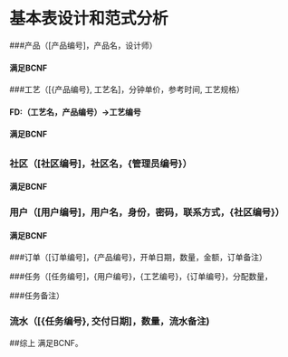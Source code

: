 # 基本表设计和范式分析

###产品（[产品编号]，产品名，设计师）

#### 满足BCNF



###工艺（[{产品编号}, 工艺名]，分钟单价，参考时间,  工艺规格）

#### FD:（工艺名，产品编号）->工艺编号

#### 满足BCNF

##

### 社区（[社区编号]，社区名，{管理员编号}）

#### 满足BCNF



### 用户（[用户编号]，用户名，身份，密码，联系方式，{社区编号}）

#### 满足BCNF



###订单（[订单编号]，{产品编号}，开单日期，数量，金额，订单备注）



###任务（[任务编号]，{用户编号}，{工艺编号}，{订单编号}，分配数量，

###任务备注）



### 流水（[{任务编号}, 交付日期]，数量，流水备注)



##综上 满足BCNF。